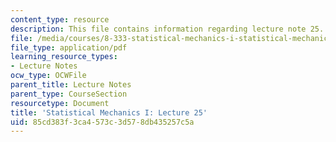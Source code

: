 ```yaml
---
content_type: resource
description: This file contains information regarding lecture note 25.
file: /media/courses/8-333-statistical-mechanics-i-statistical-mechanics-of-particles-fall-2013/85cd383f3ca4573c3d578db435257c5a_MIT8_333F13_Lec25.pdf
file_type: application/pdf
learning_resource_types:
- Lecture Notes
ocw_type: OCWFile
parent_title: Lecture Notes
parent_type: CourseSection
resourcetype: Document
title: 'Statistical Mechanics I: Lecture 25'
uid: 85cd383f-3ca4-573c-3d57-8db435257c5a
---
```

